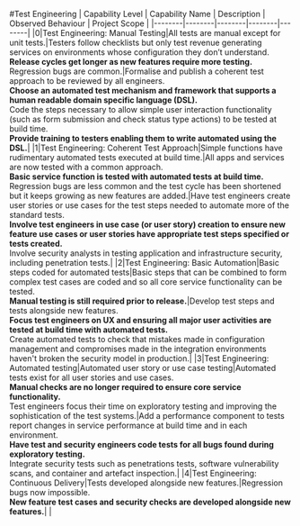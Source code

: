 #Test Engineering
| Capability Level | Capability Name | Description | Observed Behaviour | Project Scope |
|--------|--------|--------|--------|--------|
|0|Test Engineering: Manual Testing|All tests are manual except for unit tests.|Testers follow checklists but only test revenue generating services on environments whose configuration they don’t understand.<br>**Release cycles get longer as new features require more testing.**<br>Regression bugs are common.|Formalise and publish a coherent test approach to be reviewed by all engineers.<br>**Choose an automated test mechanism and framework that supports a human readable domain specific language (DSL).**<br>Code the steps necessary to allow simple user interaction functionality (such as form submission and check status type actions) to be tested at build time.<br>**Provide training to testers enabling them to write automated using the DSL.**|
|1|Test Engineering: Coherent Test Approach|Simple functions have rudimentary automated tests executed at build time.|All apps and services are now tested with a common approach.<br>**Basic service function is tested with automated tests at build time.**<br>Regression bugs are less common and the test cycle has been shortened but it keeps growing as new features are added.|Have test engineers create user stories or use cases for the test steps needed to automate more of the standard tests.<br>**Involve test engineers in use case (or user story) creation to ensure new feature use cases or user stories have appropriate test steps specified or tests created.**<br>Involve security analysts in testing application and infrastructure security, including penetration tests.|
|2|Test Engineering: Basic Automation|Basic steps coded for automated tests|Basic steps that can be combined to form complex test cases are coded and so all core service functionality can be tested.<br>**Manual testing is still required prior to release.**|Develop test steps and tests alongside new features.<br>**Focus test engineers on UX and ensuring all major user activities are tested at build time with automated tests.**<br>Create automated tests to check that mistakes made in configuration management and compromises made in the integration environments haven't broken the security model in production.|
|3|Test Engineering: Automated testing|Automated user story or use case testing|Automated tests exist for all user stories and use cases.<br>**Manual checks are no longer required to ensure core service functionality.**<br>Test engineers focus their time on exploratory testing and improving the sophistication of the test systems.|Add a performance component to tests report changes in service performance at build time and in each environment.<br>**Have test and security engineers code tests for all bugs found during exploratory testing.**<br>Integrate security tests such as penetrations tests, software vulnerability scans, and container and artefact inspection.|
|4|Test Engineering: Continuous Delivery|Tests developed alongside new features.|Regression bugs now impossible.<br>**New feature test cases and security checks are developed alongside new features.**| |


